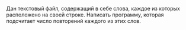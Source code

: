 Дан текстовый файл, содержащий в себе слова, каждое из которых расположено на своей строке. Написать программу, которая подсчитает число повторений каждого из этих слов.
